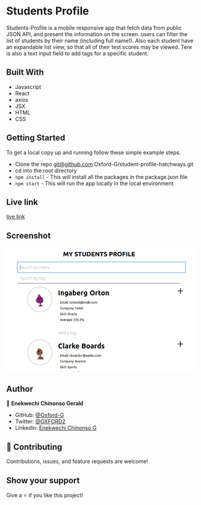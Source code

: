 
# Students Profile

Students-Profile is a mobile responsive app that fetch data from public JSON API, and present
the information on the screen. users can filter the list of students
by their name (including full name!). Also each student have an expandable list view, so that all
of their test scores may be viewed. Tere is also a text input field to add tags for a specific student.

## Built With

- Javascript
- React
- axios
- JSX
- HTML
- CSS

## Getting Started

To get a local copy up and running follow these simple example steps.

- Clone the repo git@github.com:Oxford-G/student-profile-hatchways.git
- cd into the root directory
- `npm install` - This will install all the packages in the package.json file
- `npm start` - This will run the app locally in the local environment

## Live link

[live link](https://mysterious-harbor-59742.herokuapp.com/ )

## Screenshot
![](./src/students_profile.png)

## Author

👤 **Enekwechi Chinonso Gerald**

- GitHub: [@Oxford-G](https://github.com/Oxford-G)
- Twitter: [@OXFORD2](https://twitter.com/OXFOXD2)
- Linkedin: [Enekwechi Chinonso G](https://www.linkedin.com/in/chinonso-enekwechi)

## 🤝 Contributing

Contributions, issues, and feature requests are welcome!

## Show your support

Give a ⭐️ if you like this project!
